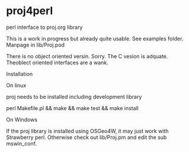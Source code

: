 # proj4perl
perl interface to proj.org library

This is a work in progress but already quite usable.  See examples folder.
Manpage in lib/Proj.pod

There is no object oriented versin. Sorry. The C vesion is adquate.  Theoblect
oriented interfaces are a wank.

Installation

On linux  

proj needs to be installed including development library  

perl Makefile.pl  && make &&  make test  && make install  

On Windows  

If the proj library is installed using OSGeo4W, it may just work with Strawberry
perl.  Otherwise check out lib/Proj.pm and edit the sub mswin_conf.  

